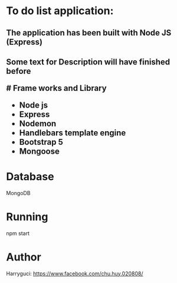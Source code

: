 # To do list application:
<h2>The application has been built with Node JS (Express)<h2>
<p>Some text for Description will have finished before</p>
# Frame works and Library
<ul>
    <li>Node js</li>
    <li>Express</li>
    <li>Nodemon</li>
    <li>Handlebars template engine</li>
    <li>Bootstrap 5</li>
    <li>Mongoose</li>
</ul>

# Database
<p>MongoDB</p>

# Running
<p>npm start</p>

# Author
Harryguci: <a href="https://www.facebook.com/chu.huy.020808/">https://www.facebook.com/chu.huy.020808/</a>